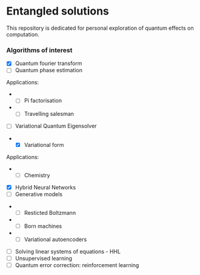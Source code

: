 # Entangled solutions

This repository is dedicated for personal exploration of quantum effects on computation.

### Algorithms of interest
- [X] Quantum fourier transform
- [ ] Quantum phase estimation

Applications:
- - [ ] Pi factorisation
- - [ ] Travelling salesman
- [ ] Variational Quantum Eigensolver
- - [X] Variational form

Applications:
- - [ ] Chemistry

- [X] Hybrid Neural Networks
- [ ] Generative models 
- - [ ] Resticted Boltzmann
- - [ ] Born machines
- - [ ] Variational autoencoders
- [ ] Solving linear systems of equations - HHL
- [ ] Unsupervised learning
- [ ] Quantum error correction: reinforcement learning
